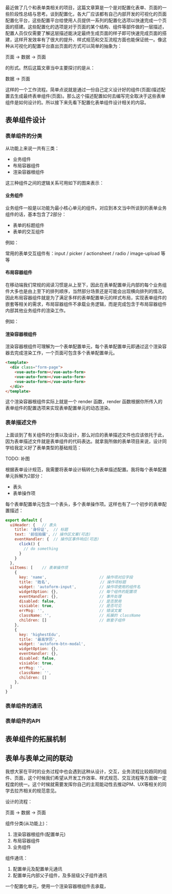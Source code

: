 最近做了几个和表单类相关的项目，这篇文章算是一个是对配置化表单、页面的一些阶段性总结与思考。谈到配置化，各大厂应该都有自己内部开发的可视化的页面配置化平台，这些配置平台给使用人员提供一系列的配置化选项以快速完成一个页面的搭建。这些配置化的选项是对于页面的某个结构、组件等部件做的一层描述，配置人员仅仅需要了解这层描述能决定最终生成页面的样子即可快速完成页面的搭建，这样开发效率有了很大的提升、样式规范和交互流程方面也能保证统一。像这种从可视化的配置平台直出页面的方式可以简单的抽象为：

页面 -> 数据 -> 页面

的形式。然后这篇文章当中主要探讨的是从：

数据 -> 页面

这样的一个工作流程。简单点说就是通过一份自己定义设计好的组件(页面)描述配置去生成最终表单组件(页面)。那么这个描述配置如何去编写完全取决于这些表单组件是如何设计的。所以接下来先看下配置化表单组件设计相关的内容。

## 表单组件设计

### 表单组件的分类

从功能上来说一共有三类：

* 业务组件
* 布局容器组件
* 渲染容器根组件

这三种组件之间的逻辑关系可用如下的图来表示：



#### 业务组件

业务组件一般是以功能为最小核心单元的组件。对应到本文当中所谈到的表单业务组件的话，基本包含了2部分：

* 表单的标题组件
* 表单的交互组件

例如：


常用的表单交互组件有：input / picker / actionsheet / radio / image-upload 等等


#### 布局容器组件

在移动端我们常规的阅读习惯是从上至下，因此在表单配置单元内部的每个业务组件大多也是由上至下的排列顺序，当然部分场景还是可能会出现横向排列的情况。因此布局容器组件就是为了满足多样的表单配置单元的样式布局，实现表单组件的嵌套等相关的需求，布局容器组件不承载业务逻辑，而是完成包含于布局容器组件内部其他业务组件的渲染工作。

例如：



#### 渲染容器根组件

渲染容器根组件可理解为一个表单配置单元，每个表单配置单元即通过这个渲染容器去完成渲染工作，一个页面可包含多个表单配置单元。

```html
<template>
  <div class="form-page">
    <vue-auto-form></vue-auto-form>
    <vue-auto-form></vue-auto-form>
    <vue-auto-form></vue-auto-form>
  </div>
</template>
```

这个渲染容器根组件实际上就是一个 render 函数，render 函数根据你所传入的表单组件的配置选项来实现表单配置单元的动态渲染。

### 表单描述文件

上面谈到了有关组件的分类以及设计，那么对应的表单描述文件也应该依托于此，因为表单描述文件就是表单组件的代码表达。就拿我所做的表单项目来说，设计同学给我定义好了表单类型的基础规范：

TODO: 补图

根据表单设计规范，我需要将表单设计稿转化为表单描述配置。我将每个表单配置单元拆解为2部分：

* 表头
* 表单操作项

每个表单配置单元包含一个表头，多个表单操作项。这样也有了一个初步的表单配置描述：

```javascript
export default {
  uiHeader: {   // 表头
    title: '身份证',  // 标题
    text: '前往拍摄', // 操作区文案(可选)
    eventHandler: {  // 操作区事件响应(可选)
      click() {
        // do something
      }
    }
  },
  uiItems: [    // 表单操作项
    { 
      key: 'name',                       // 操作项对应字段
      title: '姓名',                      // 操作项标题
      widget: 'autoform-input',          // 操作项使用的组件名
      widgetOption: {},                  // 每个组件的配置项
      eventHandler: {},                  // 事件处理
      disabled: false,                   // 是否禁用
      visiable: true,                    // 是否可见
      errMsg: '',                        // 错误文案
      className: '',                     // 拓展的 className
      children: []                       // 嵌套子组件
    },
    { 
      key: 'highestEdu',
      title: '最高学历',
      widget: 'autoform-btn-modal',
      widgetOption: {},
      eventHandler: {},
      disabled: false,
      visiable: true,
      errMsg: '',
      className: '',
      children: []
    },
  ]
}
```


### 表单组件的通讯

### 表单组件的API

## 表单组件的拓展机制

## 表单与表单之间的联动














我想大家在平时的业务过程中也会遇到这种从设计，交互，业务流程比较趋同的组件、页面，这个时候我们希望从开发工作效率、样式规范、交互流程等方面做一定程度的统一。这个时候就需要发挥你自己的主观能动性去推动PM、UX等相关的同学去拉齐相关的规范意见。



设计的流程：

页面 -> 数据 -> 页面


组件分类(从功能上)：

1. 渲染容器根组件(配置单元)
2. 布局容器组件
3. 业务组件

组件通讯：

1. 配置单元及配置单元通讯
2. 配置单元内部父子组件，及多层级父子组件通讯

一个配置化单元，使用一个渲染容器根组件去承载，